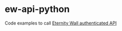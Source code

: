 # ew-api-python

Code examples to call [Eternity Wall authenticated API](https://github.com/RCasatta/ew-api-python)
